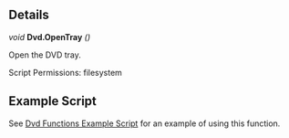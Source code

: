 ## Details

_void_ **Dvd.OpenTray** _()_

Open the DVD tray.

Script Permissions: filesystem

## Example Script

See [Dvd Functions Example Script](./example-scripts/ExampleDvdFunctions/Main.lua) for an example of using this function.
